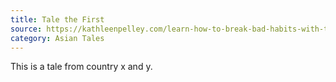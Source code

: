 ```yaml
---
title: Tale the First
source: https://kathleenpelley.com/learn-how-to-break-bad-habits-with-this-fun-folktale-storytelling-podcast-for-kids-monkeys-and-rabbits-bad-habitsbonus/
category: Asian Tales
---
```

This is a tale from country x and y.
